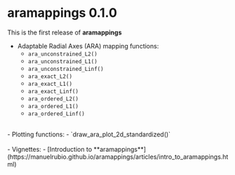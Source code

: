 # aramappings 0.1.0

This is the first release of **aramappings**

- Adaptable Radial Axes (ARA) mapping functions:
    -   `ara_unconstrained_L2()`
    -   `ara_unconstrained_L1()`
    -   `ara_unconstrained_Linf()`
    -   `ara_exact_L2()`
    -   `ara_exact_L1()`
    -   `ara_exact_Linf()`
    -   `ara_ordered_L2()`
    -   `ara_ordered_L1()`
    -   `ara_ordered_Linf()` <br>
<br>
- Plotting functions:
    -   `draw_ara_plot_2d_standardized()` <br>
<br>
- Vignettes:
    - [Introduction to **aramappings**](https://manuelrubio.github.io/aramappings/articles/intro_to_aramappings.html)
